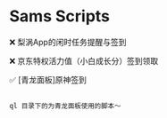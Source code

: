 # Sams Scripts 

❌ 梨涡App的闲时任务提醒与签到  

❌ 京东特权活力值（小白成长分）签到领取 

✅ [青龙面板]原神签到

```properties

ql 目录下的为青龙面板使用的脚本～

```
